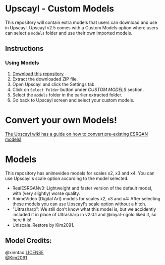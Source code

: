 # Upscayl - Custom Models

This repository will contain extra models that users can download and use in Upscayl. Upscayl v2.5 comes with a Custom Models option where users can select a `models` folder and use their own imported models.

## Instructions

### Using Models
1. [Download this repository](https://github.com/upscayl/custom-models/archive/refs/heads/main.zip)
2. Extract the downloaded ZIP file.
3. Open Upscayl and click the Settings tab.
4. Click on `Select Folder` button under _CUSTOM MODELS_ section.
5. Select the `models` folder in the earlier extracted folder.
6. Go back to Upscayl screen and select your custom models.

# Convert your own Models!

[The Upscayl wiki has a guide on how to convert pre-existing ESRGAN models!](https://github.com/upscayl/upscayl/wiki/%F0%9F%96%A5%EF%B8%8F-Model-Conversion---Create-more-AI-models!)

# Models

This repository has animevideo models for scales x2, x3 and x4. You can use Upscayl's scale option according to the model selected.

* RealESRGANv3: Lightweight and faster version of the default model, with (very slightly) worse quality.
* AnimeVideo (Digital Art) models for scales x2, x3 and x4: After selecting these models you can use Upscayl's scale option without a hitch.
* "Ultrasharp": We still don't know what this model is, but we accidently included it in place of Ultrasharp in v2.0.1 and @royal-rigolo liked it, so here it is!
* Uniscale_Restore by Kim2091.

## Model Credits:

@xinntao [LICENSE](https://github.com/xinntao/Real-ESRGAN-ncnn-vulkan/blob/master/LICENSE)   
[@Kim2091](https://upscale.wiki/wiki/User:Kim2091)
